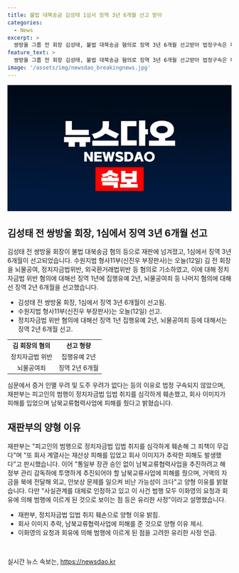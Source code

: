 ```yaml
---
title: 불법 대북송금 김성태 1심서 징역 3년 6개월 선고 받아
categories:
  - News
excerpt: >
  쌍방울 그룹 전 회장 김성태, 불법 대북송금 혐의로 징역 3년 6개월 선고받아 법정구속은 피했지만 정치자금법 위반과 뇌물공여 등으로 예정된 1년 집행유예 2년, 2년 6개월 징역형을 선고받음. 재판부는 정치자금법 훼손과 남북교류사업 피해, 외교·안보 문제 예상 등을 고려한 양형 이유를 밝혔으며 이화영의 유리한 사정을 언급. 경기도 스마트팜 지원 등 외국환거래법 위반 혐의도 포함. (사진=)
feature_text: >
  쌍방울 그룹 전 회장 김성태, 불법 대북송금 혐의로 징역 3년 6개월 선고받아 법정구속은 피했지만 정치자금법 위반과 뇌물공여 등으로 예정된 1년 집행유예 2년, 2년 6개월 징역형을 선고받음. 재판부는 정치자금법 훼손과 남북교류사업 피해, 외교·안보 문제 예상 등을 고려한 양형 이유를 밝혔으며 이화영의 유리한 사정을 언급. 경기도 스마트팜 지원 등 외국환거래법 위반 혐의도 포함. (사진=)
image: '/assets/img/newsdao_breakingnews.jpg'
---
```


<p><img src="/assets/img/newsdao_breakingnews.jpg" alt="pcversion 속보" /></p>

<h2 data-ke-size="size26">김성태 전 쌍방울 회장, 1심에서 징역 3년 6개월 선고</h2>

<p data-ke-size="size16">김성태 전 쌍방울 회장이 불법 대북송금 혐의 등으로 재판에 넘겨졌고, 1심에서 징역 3년 6개월이 선고되었습니다. 수원지법 형사11부(신진우 부장판사)는 오늘(12일) 김 전 회장을 뇌물공여, 정치자금법위반, 외국환거래법위반 등 혐의로 기소하였고, 이에 대해 정치자금법 위반 혐의에 대해선 징역 1년에 집행유예 2년, 뇌물공여죄 등 나머지 혐의에 대해선 징역 2년 6개월을 선고했습니다.</p>

<ul>
  <li>김성태 전 쌍방울 회장, 1심에서 징역 3년 6개월이 선고됨.</li>
  <li>수원지법 형사11부(신진우 부장판사)는 오늘(12일) 선고.</li>
  <li>정치자금법 위반 혐의에 대해선 징역 1년 집행유예 2년, 뇌물공여죄 등에 대해서는 징역 2년 6개월 선고.</li>
</ul>

<table>
  <tr>
    <td style="text-align: center; height: 17px;"><b>김 회장의 혐의</b></td>
    <td style="text-align: center; height: 17px;"><b>선고 형량</b></td>
  </tr>
  <tr>
    <td style="text-align: center; height: 17px;">정치자금법 위반</td>
    <td style="text-align: center; height: 17px;">집행유예 2년</td>
  </tr>
  <tr>
    <td style="text-align: center; height: 17px;">뇌물공여죄</td>
    <td style="text-align: center; height: 17px;">징역 2년 6개월</td>
  </tr>
</table>

<p data-ke-size="size16">심문에서 증거 인멸 우려 및 도주 우려가 없다는 등의 이유로 법정 구속되지 않았으며, 재판부는 피고인의 범행이 정치자금법 입법 취지를 심각하게 훼손했고, 회사 이미지가 피해를 입었으며 남북교류협력사업에 피해를 줬다고 밝혔습니다.</p>

<h2 data-ke-size="size26">재판부의 양형 이유</h2>

<p data-ke-size="size16">재판부는 "피고인의 범행으로 정치자금법 입법 취지를 심각하게 훼손해 그 죄책이 무겁다"며 "또 회사 계열사는 재산상 피해를 입었고 회사 이미지가 추락한 피해도 발생했다"고 판시했습니다. 이어 "통일부 장관 승인 없이 남북교류협력사업을 추진하려고 해 정부 관리 감독하에 투명하게 추진되어야 할 남북교류사업에 피해를 줬으며, 거액의 자금을 북에 전달해 외교, 안보상 문제를 일으켜 비난 가능성이 크다"고 양형 이유를 밝혔습니다. 다만 "사실관계를 대체로 인정하고 있고 이 사건 범행 모두 이화영의 요청과 회유에 의해 범행에 이르게 된 것으로 보이는 점 등은 유리한 사정"이라고 설명했습니다.</p>

<ul>
  <li>재판부, 정치자금법 입법 취지 훼손으로 양형 이유 밝힘.</li>
  <li>회사 이미지 추락, 남북교류협력사업에 피해를 준 것으로 양형 이유 제시.</li>
  <li>이화영의 요청과 회유에 의해 범행에 이르게 된 점을 고려한 유리한 사정 언급.</li>
</ul>

<p data-ke-size="size16">&nbsp;</p>
실시간 뉴스 속보는, <a href="https://newsdao.kr" rel="dofollow">https://newsdao.kr</a>


